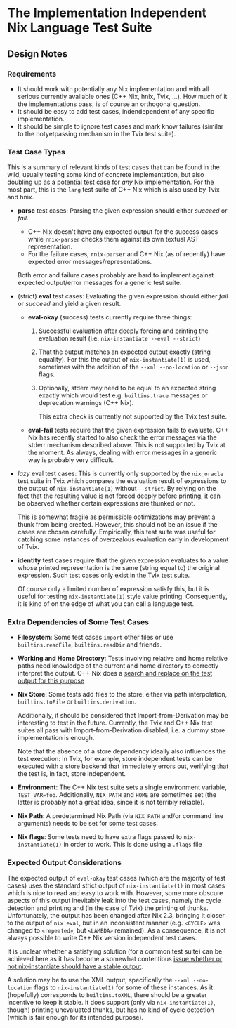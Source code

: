 # The Implementation Independent Nix Language Test Suite

## Design Notes

### Requirements

- It should work with potentially any Nix implementation and with all serious
  currently available ones (C++ Nix, hnix, Tvix, …). How much of it the
  implementations pass, is of course an orthogonal question.
- It should be easy to add test cases, indendependent of any specific
  implementation.
- It should be simple to ignore test cases and mark know failures
  (similar to the notyetpassing mechanism in the Tvix test suite).

### Test Case Types

This is a summary of relevant kinds of test cases that can be found in the wild,
usually testing some kind of concrete implementation, but also doubling up as a
potential test case for _any_ Nix implementation. For the most part, this is the
`lang` test suite of C++ Nix which is also used by Tvix and hnix.

- **parse** test cases: Parsing the given expression should either *succeed* or
  *fail*.

  - C++ Nix doesn't have any expected output for the success cases while
    `rnix-parser` checks them against its own textual AST representation.
  - For the failure cases, `rnix-parser` and C++ Nix (as of recently) have
    expected error messages/representations.

  Both error and failure cases probably are hard to implement against expected
  output/error messages for a generic test suite.
- (strict) **eval** test cases: Evaluating the given expression should either
  *fail* or *succeed* and yield a given result.

  - **eval-okay** (success) tests currently require three things:

    1. Successful evaluation after deeply forcing and printing the evaluation
       result (i.e. `nix-instantiate --eval --strict`)
    2. That the output matches an expected output exactly (string equality).
       For this the output of `nix-instantiate(1)` is used, sometimes with
       the addition of the `--xml --no-location` or `--json` flags.
    3. Optionally, stderr may need to be equal to an expected string exactly
       which would test e.g. `builtins.trace` messages or deprecation warnings
       (C++ Nix).

       This extra check is currently not supported by the Tvix test suite.

  - **eval-fail** tests require that the given expression fails to evaluate. C++
    Nix has recently started to also check the error messages via the stderr
    mechanism described above. This is not supported by Tvix at the moment. As
    always, dealing with error messages in a generic way is probably very
    difficult.
- _lazy_ eval test cases: This is currently only supported by the `nix_oracle`
  test suite in Tvix which compares the evaluation result of expressions to the
  output of `nix-instantiate(1)` without `--strict`. By relying on the fact
  that the resulting value is not forced deeply before printing, it can be
  observed whether certain expressions are thunked or not.

  This is somewhat fragile as permissible optimizations may prevent a thunk from
  being created. However, this should not be an issue if the cases are chosen
  carefully. Empirically, this test suite was useful for catching some instances
  of overzealous evaluation early in development of Tvix.

- **identity** test cases require that the given expression evaluates to a
  value whose printed representation is the same (string equal to) the original
  expression. Such test cases only exist in the Tvix test suite.

  Of course only a limited number of expression satisfy this, but it is
  useful for testing `nix-instantiate(1)` style value printing. Consequently,
  it is kind of on the edge of what you can call a language test.

### Extra Dependencies of Some Test Cases

- **Filesystem**: Some test cases `import` other files or use `builtins.readFile`,
  `builtins.readDir` and friends.
- **Working and Home Directory**: Tests involving relative and home relative paths
  need knowledge of the current and home directory to correctly interpret the output.
  C++ Nix does a [search and replace on the test output for this purpose][cpp-nix-pwd-sed]
- **Nix Store**: Some tests add files to the store, either via path interpolation,
  `builtins.toFile` or `builtins.derivation`.

  Additionally, it should be considered that Import-from-Derivation may be
  interesting to test in the future. Currently, the Tvix and C++ Nix test
  suites all pass with Import-from-Derivation disabled, i.e. a dummy store
  implementation is enough.

  Note that the absence of a store dependency ideally also influences the test
  execution: In Tvix, for example, store independent tests can be executed
  with a store backend that immediately errors out, verifying that the test
  is, in fact, store independent.
- **Environment**: The C++ Nix test suite sets a single environment variable,
  `TEST_VAR=foo`. Additionally, `NIX_PATH` and `HOME` are sometimes set (the
  latter is probably not a great idea, since it is not terribly reliable).
- **Nix Path**: A predetermined Nix Path (via `NIX_PATH` and/or command line
  arguments) needs to be set for some test cases.
- **Nix flags**: Some tests need to have extra flags passed to `nix-instantiate(1)`
  in order to work. This is done using a `.flags` file

### Expected Output Considerations

The expected output of `eval-okay` test cases (which are the majority of test
cases) uses the standard strict output of `nix-instantiate(1)` in most cases
which is nice to read and easy to work with. However, some more obscure aspects
of this output inevitably leak into the test cases, namely the cycle detection
and printing and (in the case of Tvix) the printing of thunks. Unfortunately,
the output has been changed after Nix 2.3, bringing it closer to the output of
`nix eval`, but in an inconsistent manner (e.g. `<CYCLE>` was changed to
`«repeated»`, but `<LAMBDA>` remained). As a consequence, it is not always
possible to write C++ Nix version independent test cases.

It is unclear whether a satisfying solution (for a common test suite) can
be achieved here as it has become a somewhat contentious [issue whether
or not nix-instantiate should have a stable output](cpp-nix-attr-elision-printing-pr).

A solution may be to use the XML output, specifically the `--xml --no-location`
flags to `nix-instantiate(1)` for some of these instances. As it (hopefully)
corresponds to `builtins.toXML`, there should be a greater incentive to keep it
stable. It does support (only via `nix-instantiate(1)`, though) printing
unevaluated thunks, but has no kind of cycle detection (which is fair enough for
its intended purpose).

[cpp-nix-pwd-sed]: https://github.com/NixOS/nix/blob/2cb9c7c68102193e7d34fabe6102474fc7f98010/tests/functional/lang.sh#L109
[cpp-nix-attr-elision-printing-pr]: https://github.com/NixOS/nix/pull/9606
